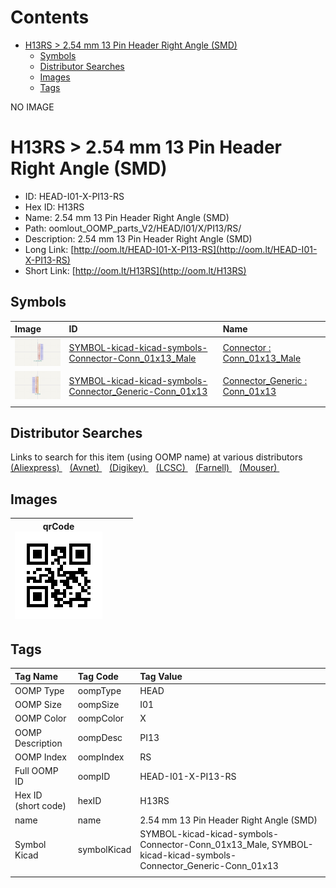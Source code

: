 



Contents
========

* [H13RS > 2.54 mm 13 Pin Header Right Angle (SMD)](#h13rs--254-mm-13-pin-header-right-angle-smd)
	* [Symbols](#symbols)
	* [Distributor Searches](#distributor-searches)
	* [Images](#images)
	* [Tags](#tags)
  
NO IMAGE  
# H13RS > 2.54 mm 13 Pin Header Right Angle (SMD)

- ID: HEAD-I01-X-PI13-RS
- Hex ID: H13RS
- Name: 2.54 mm 13 Pin Header Right Angle (SMD)
- Path: oomlout_OOMP_parts_V2/HEAD/I01/X/PI13/RS/
- Description: 2.54 mm 13 Pin Header Right Angle (SMD)
- Long Link: [http://oom.lt/HEAD-I01-X-PI13-RS](http://oom.lt/HEAD-I01-X-PI13-RS)
- Short Link: [http://oom.lt/H13RS](http://oom.lt/H13RS)

## Symbols
  

|Image|ID|Name|
| :--- | :--- | :--- |
|[![](https://raw.githubusercontent.com/oomlout/oomlout_OOMP_eda_V2/main/SYMBOL/kicad/kicad-symbols/Connector/Conn_01x13_Male/image_140.png)](https://github.com/oomlout/oomlout_OOMP_eda_V2/tree/main/SYMBOL/kicad/kicad-symbols/Connector/Conn_01x13_Male/)|[SYMBOL-kicad-kicad-symbols-Connector-Conn_01x13_Male](https://github.com/oomlout/oomlout_OOMP_eda_V2/tree/main/SYMBOL/kicad/kicad-symbols/Connector/Conn_01x13_Male/)|[Connector : Conn_01x13_Male](https://github.com/oomlout/oomlout_OOMP_eda_V2/tree/main/SYMBOL/kicad/kicad-symbols/Connector/Conn_01x13_Male/)|
|[![](https://raw.githubusercontent.com/oomlout/oomlout_OOMP_eda_V2/main/SYMBOL/kicad/kicad-symbols/Connector_Generic/Conn_01x13/image_140.png)](https://github.com/oomlout/oomlout_OOMP_eda_V2/tree/main/SYMBOL/kicad/kicad-symbols/Connector_Generic/Conn_01x13/)|[SYMBOL-kicad-kicad-symbols-Connector_Generic-Conn_01x13](https://github.com/oomlout/oomlout_OOMP_eda_V2/tree/main/SYMBOL/kicad/kicad-symbols/Connector_Generic/Conn_01x13/)|[Connector_Generic : Conn_01x13](https://github.com/oomlout/oomlout_OOMP_eda_V2/tree/main/SYMBOL/kicad/kicad-symbols/Connector_Generic/Conn_01x13/)|
||||

## Distributor Searches
  
Links to search for this item (using OOMP name) at various distributors  
[(Aliexpress) ](https://www.aliexpress.com/wholesale?SearchText=2.54+mm+13+Pin+Header+Right+Angle+SMD)&nbsp;&nbsp;&nbsp;[(Avnet) ](https://www.avnet.com/shop/us/search/2.54+mm+13+Pin+Header+Right+Angle+SMD)&nbsp;&nbsp;&nbsp;[(Digikey) ](https://www.digikey.co.uk/en/products/result?s=2.54+mm+13+Pin+Header+Right+Angle+SMD)&nbsp;&nbsp;&nbsp;[(LCSC) ](https://www.lcsc.com/search?q=2.54+mm+13+Pin+Header+Right+Angle+SMD)&nbsp;&nbsp;&nbsp;[(Farnell) ](https://uk.farnell.com/search?st=2.54+mm+13+Pin+Header+Right+Angle+SMD)&nbsp;&nbsp;&nbsp;[(Mouser) ](https://www.mouser.com/c/?q=2.54+mm+13+Pin+Header+Right+Angle+SMD)&nbsp;&nbsp;&nbsp;
## Images
  

|qrCode<br>[![](https://raw.githubusercontent.com/oomlout/oomlout_OOMP_parts_V2/main/HEAD/I01/X/PI13/RS/qrCode_140.png)](https://github.com/oomlout/oomlout_OOMP_parts_V2/tree/main/HEAD/I01/X/PI13/RS/qrCode.png)||||
| :---: | :---: | :---: | :---: |

## Tags
  

|Tag Name|Tag Code|Tag Value|
| :--- | :--- | :--- |
|OOMP Type|oompType|HEAD|
|OOMP Size|oompSize|I01|
|OOMP Color|oompColor|X|
|OOMP Description|oompDesc|PI13|
|OOMP Index|oompIndex|RS|
|Full OOMP ID|oompID|HEAD-I01-X-PI13-RS|
|Hex ID (short code)|hexID|H13RS|
|name|name|2.54 mm 13 Pin Header Right Angle (SMD)|
|Symbol Kicad|symbolKicad|SYMBOL-kicad-kicad-symbols-Connector-Conn_01x13_Male, SYMBOL-kicad-kicad-symbols-Connector_Generic-Conn_01x13|
||||
